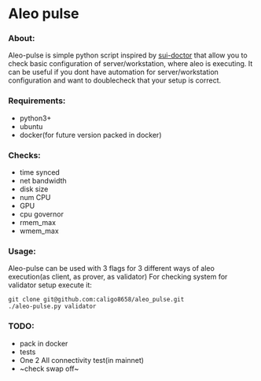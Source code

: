 # Aleo pulse

### About:
Aleo-pulse is simple python script inspired by [sui-doctor](https://github.com/MystenLabs/sui-doctor) that allow you to check basic configuration of server/workstation, where aleo is executing. It can be useful if you dont have automation for server/workstation configuration and want to doublecheck that your setup is correct.

### Requirements:
- python3+
- ubuntu
- docker(for future version packed in docker)

### Checks:
- time synced
- net bandwidth
- disk size
- num CPU
- GPU
- cpu governor
- rmem_max
- wmem_max

### Usage:
Aleo-pulse can be used with 3 flags for 3 different ways of aleo execution(as client, as prover, as validator)
For checking system for validator setup execute it: 

	git clone git@github.com:caligo8658/aleo_pulse.git
	./aleo-pulse.py validator

### TODO:
- pack in docker
- tests
- One 2 All connectivity test(in mainnet)
- ~check swap off~

